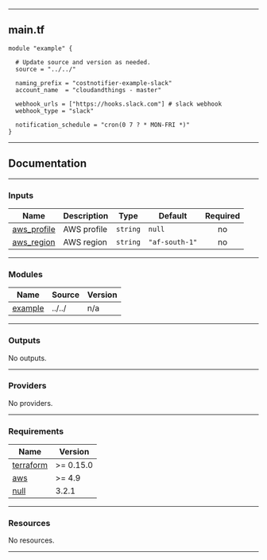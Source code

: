 <!-- BEGIN_TF_DOCS -->
----
## main.tf
```hcl
module "example" {

  # Update source and version as needed.
  source = "../../"

  naming_prefix = "costnotifier-example-slack"
  account_name  = "cloudandthings - master"

  webhook_urls = ["https://hooks.slack.com"] # slack webhook
  webhook_type = "slack"

  notification_schedule = "cron(0 7 ? * MON-FRI *)"
}
```
----

## Documentation

----
### Inputs

| Name | Description | Type | Default | Required |
|------|-------------|------|---------|:--------:|
| <a name="input_aws_profile"></a> [aws\_profile](#input\_aws\_profile) | AWS profile | `string` | `null` | no |
| <a name="input_aws_region"></a> [aws\_region](#input\_aws\_region) | AWS region | `string` | `"af-south-1"` | no |

----
### Modules

| Name | Source | Version |
|------|--------|---------|
| <a name="module_example"></a> [example](#module\_example) | ../../ | n/a |

----
### Outputs

No outputs.

----
### Providers

No providers.

----
### Requirements

| Name | Version |
|------|---------|
| <a name="requirement_terraform"></a> [terraform](#requirement\_terraform) | >= 0.15.0 |
| <a name="requirement_aws"></a> [aws](#requirement\_aws) | >= 4.9 |
| <a name="requirement_null"></a> [null](#requirement\_null) | 3.2.1 |

----
### Resources

No resources.

----
<!-- END_TF_DOCS -->
